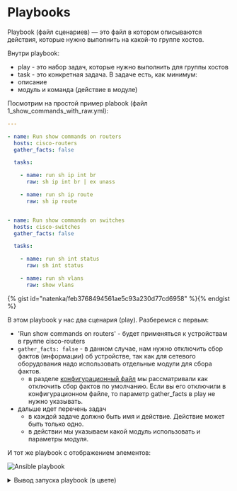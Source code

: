 # Playbooks

Playbook (файл сценариев) — это файл в котором описываются действия, которые нужно выполнить на какой-то группе хостов.

Внутри playbook:
* play - это набор задач, которые нужно выполнить для группы хостов
* task - это конкретная задача. В задаче есть, как минимум:
 * описание
 * модуль и команда (действие в модуле)


Посмотрим на простой пример plabook (файл 1_show_commands_with_raw.yml):
```yaml
---

- name: Run show commands on routers
  hosts: cisco-routers
  gather_facts: false

  tasks:

    - name: run sh ip int br        
      raw: sh ip int br | ex unass

    - name: run sh ip route
      raw: sh ip route


- name: Run show commands on switches
  hosts: cisco-switches
  gather_facts: false

  tasks:

    - name: run sh int status
      raw: sh int status

    - name: run sh vlans
      raw: show vlans
```
<script src="https://gist.github.com/natenka/feb3768494561ae5c93a230d77cd6958.js"></script>

{% gist id="natenka/feb3768494561ae5c93a230d77cd6958" %}{% endgist %}

В этом playbook у нас два сценария (play). Разберемся с первым:
* 'Run show commands on routers' - будет применяться к устройствам в группе cisco-routers
 * ```gather_facts: false``` - в данном случае, нам нужно отключить сбор фактов (информации) об устройстве, так как для сетевого оборудования надо использовать отдельные модули для сбора фактов.
   * в разделе [конфигурационный файл](book/chapter15/2_configuration.md) мы рассматривали как отключить сбор фактов по умолчанию. Если вы его отключили в конфигурационном файле, то параметр gather_facts в play не нужно указывать.
 * дальше идет перечень задач
   * в каждой задаче должно быть имя и действие. Действие может быть только одно.
   * в действии мы указываем какой модуль использовать и параметры модуля.

И тот же playbook с отображением элементов:

![Ansible playbook](https://raw.githubusercontent.com/natenka/PyNEng/master/book/chapter15/images/playbook.png)

<details> 
  <summary>Вывод запуска playbook (в цвете)</summary>
<img src=https://raw.githubusercontent.com/natenka/PyNEng/master/book/chapter15/images/playbook_execution.png alt="Ansible Playbook">
</details>
